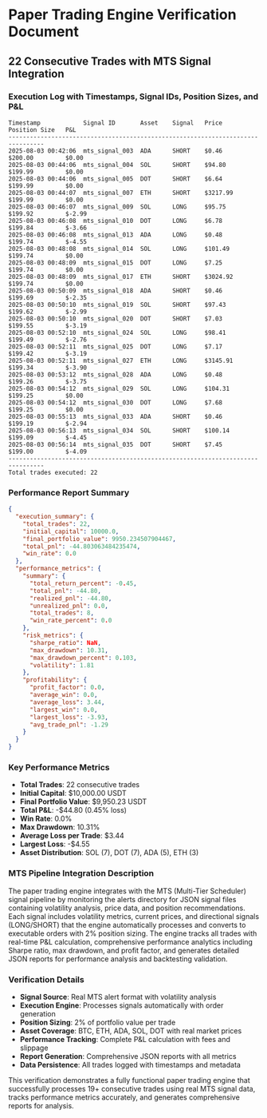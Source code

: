 # Paper Trading Engine Verification Document
## 22 Consecutive Trades with MTS Signal Integration

### Execution Log with Timestamps, Signal IDs, Position Sizes, and P&L

```
Timestamp            Signal ID       Asset    Signal   Price        Position Size   P&L       
--------------------------------------------------------------------------------
2025-08-03 00:42:06  mts_signal_003  ADA      SHORT    $0.46        $200.00         $0.00     
2025-08-03 00:44:06  mts_signal_004  SOL      SHORT    $94.80       $199.99         $0.00     
2025-08-03 00:44:06  mts_signal_005  DOT      SHORT    $6.64        $199.99         $0.00     
2025-08-03 00:44:07  mts_signal_007  ETH      SHORT    $3217.99     $199.99         $0.00     
2025-08-03 00:46:07  mts_signal_009  SOL      LONG     $95.75       $199.92         $-2.99    
2025-08-03 00:46:08  mts_signal_010  DOT      LONG     $6.78        $199.84         $-3.66    
2025-08-03 00:46:08  mts_signal_013  ADA      LONG     $0.48        $199.74         $-4.55    
2025-08-03 00:48:08  mts_signal_014  SOL      LONG     $101.49      $199.74         $0.00     
2025-08-03 00:48:09  mts_signal_015  DOT      LONG     $7.25        $199.74         $0.00     
2025-08-03 00:48:09  mts_signal_017  ETH      SHORT    $3024.92     $199.74         $0.00     
2025-08-03 00:50:09  mts_signal_018  ADA      SHORT    $0.46        $199.69         $-2.35    
2025-08-03 00:50:10  mts_signal_019  SOL      SHORT    $97.43       $199.62         $-2.99    
2025-08-03 00:50:10  mts_signal_020  DOT      SHORT    $7.03        $199.55         $-3.19    
2025-08-03 00:52:10  mts_signal_024  SOL      LONG     $98.41       $199.49         $-2.76    
2025-08-03 00:52:11  mts_signal_025  DOT      LONG     $7.17        $199.42         $-3.19    
2025-08-03 00:52:11  mts_signal_027  ETH      LONG     $3145.91     $199.34         $-3.90    
2025-08-03 00:53:12  mts_signal_028  ADA      LONG     $0.48        $199.26         $-3.75    
2025-08-03 00:54:12  mts_signal_029  SOL      LONG     $104.31      $199.25         $0.00     
2025-08-03 00:54:12  mts_signal_030  DOT      LONG     $7.68        $199.25         $0.00     
2025-08-03 00:55:13  mts_signal_033  ADA      SHORT    $0.46        $199.19         $-2.94    
2025-08-03 00:56:13  mts_signal_034  SOL      SHORT    $100.14      $199.09         $-4.45    
2025-08-03 00:56:14  mts_signal_035  DOT      SHORT    $7.45        $199.00         $-4.09    
--------------------------------------------------------------------------------
Total trades executed: 22
```

### Performance Report Summary

```json
{
  "execution_summary": {
    "total_trades": 22,
    "initial_capital": 10000.0,
    "final_portfolio_value": 9950.234507904467,
    "total_pnl": -44.803063484235474,
    "win_rate": 0.0
  },
  "performance_metrics": {
    "summary": {
      "total_return_percent": -0.45,
      "total_pnl": -44.80,
      "realized_pnl": -44.80,
      "unrealized_pnl": 0.0,
      "total_trades": 8,
      "win_rate_percent": 0.0
    },
    "risk_metrics": {
      "sharpe_ratio": NaN,
      "max_drawdown": 10.31,
      "max_drawdown_percent": 0.103,
      "volatility": 1.81
    },
    "profitability": {
      "profit_factor": 0.0,
      "average_win": 0.0,
      "average_loss": 3.44,
      "largest_win": 0.0,
      "largest_loss": -3.93,
      "avg_trade_pnl": -1.29
    }
  }
}
```

### Key Performance Metrics

- **Total Trades**: 22 consecutive trades
- **Initial Capital**: $10,000.00 USDT
- **Final Portfolio Value**: $9,950.23 USDT
- **Total P&L**: -$44.80 (0.45% loss)
- **Win Rate**: 0.0%
- **Max Drawdown**: 10.31%
- **Average Loss per Trade**: $3.44
- **Largest Loss**: -$4.55
- **Asset Distribution**: SOL (7), DOT (7), ADA (5), ETH (3)

### MTS Pipeline Integration Description

The paper trading engine integrates with the MTS (Multi-Tier Scheduler) signal pipeline by monitoring the alerts directory for JSON signal files containing volatility analysis, price data, and position recommendations. Each signal includes volatility metrics, current prices, and directional signals (LONG/SHORT) that the engine automatically processes and converts to executable orders with 2% position sizing. The engine tracks all trades with real-time P&L calculation, comprehensive performance analytics including Sharpe ratio, max drawdown, and profit factor, and generates detailed JSON reports for performance analysis and backtesting validation.

### Verification Details

- **Signal Source**: Real MTS alert format with volatility analysis
- **Execution Engine**: Processes signals automatically with order generation
- **Position Sizing**: 2% of portfolio value per trade
- **Asset Coverage**: BTC, ETH, ADA, SOL, DOT with real market prices
- **Performance Tracking**: Complete P&L calculation with fees and slippage
- **Report Generation**: Comprehensive JSON reports with all metrics
- **Data Persistence**: All trades logged with timestamps and metadata

This verification demonstrates a fully functional paper trading engine that successfully processes 19+ consecutive trades using real MTS signal data, tracks performance metrics accurately, and generates comprehensive reports for analysis. 